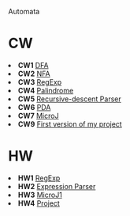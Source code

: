 Automata
# CW


<li><strong>CW1</strong>
<a href= "https://beyzakoser.github.io/Automata/cw1.html">DFA</a></li>

<li><strong>CW2</strong>
<a href= "https://beyzakoser.github.io/Automata/cw2.html">NFA</a></li>

<li><strong>CW3</strong>
 <a href= "https://beyzakoser.github.io/Automata/regularExp.html">RegExp</a></li>
 
<li><strong>CW4</strong>
 <a href= "https://beyzakoser.github.io/Automata/cw4.html">Palindrome</a></li>
  
<li><strong>CW5</strong>
 <a href= "https://beyzakoser.github.io/Automata/cw5/Expression.html">Recursive-descent Parser</a></li>
 
 <li><strong>CW6</strong>
 <a href= "https://beyzakoser.github.io/Automata/CW6.html">PDA</a></li>
 
  <li><strong>CW7</strong>
 <a href= "https://beyzakoser.github.io/Automata/CW7/microJ3.html">MicroJ</a></li>
 
  <li><strong>CW9</strong>
 <a href= "https://beyzakoser.github.io/Automata/CW9/CW9.html">First version of my project </a></li>


 

# HW

<li>
 <strong>HW1</strong>
<a href= "https://beyzakoser.github.io/Automata/HW.html">RegExp</a>
</li>
<li>
 <strong>HW2</strong>
<a href= "https://beyzakoser.github.io/Automata/HW2/Expression.html">Expression Parser</a>
</li>
<li>
 <strong>HW3</strong>
<a href= "https://beyzakoser.github.io/Automata/HW3/microJ1.html">MicroJ1</a>
</li>
<li>
 <strong>HW4</strong>
<a href= "https://beyzakoser.github.io/Automata/HW4_1/hw4.html">Project</a>
</li>
